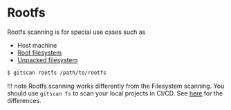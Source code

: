 # Rootfs
Rootfs scanning is for special use cases such as

- Host machine
- [Root filesystem](../advanced/container/embed-in-dockerfile.md)
- [Unpacked filesystem](../advanced/container/unpacked-filesystem.md)
 
```bash
$ gitscan rootfs /path/to/rootfs
```

!!! note
    Rootfs scanning works differently from the Filesystem scanning.
    You should use `gitscan fs` to scan your local projects in CI/CD.
    See [here](../vulnerability/detection/language.md) for the differences.
